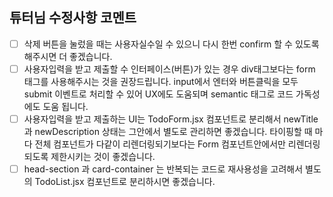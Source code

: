 ## 튜터님 수정사항 코멘트

- [ ] 삭제 버튼을 눌렀을 때는 사용자실수일 수 있으니 다시 한번 confirm 할 수 있도록 해주시면 더 좋겠습니다.
- [ ] 사용자입력을 받고 제출할 수 인터페이스(버튼)가 있는 경우 div태그보다는 form 태그를 사용해주시는 것을 권장드립니다. input에서 엔터와 버튼클릭을 모두 submit 이벤트로 처리할 수 있어 UX에도 도움되며 semantic 태그로 코드 가독성에도 도움 됩니다.
- [ ] 사용자입력을 받고 제출하는 UI는 TodoForm.jsx 컴포넌트로 분리해서 newTitle과 newDescription 상태는 그안에서 별도로 관리하면 좋겠습니다. 타이핑할 때 마다 전체 컴포넌트가 다같이 리렌더링되기보다는 Form 컴포넌트안에서만 리렌더링되도록 제한시키는 것이 좋겠습니다.
- [ ] head-section 과 card-container 는 반복되는 코드로 재사용성을 고려해서 별도의 TodoList.jsx 컴포넌트로 분리하시면 좋겠습니다.
